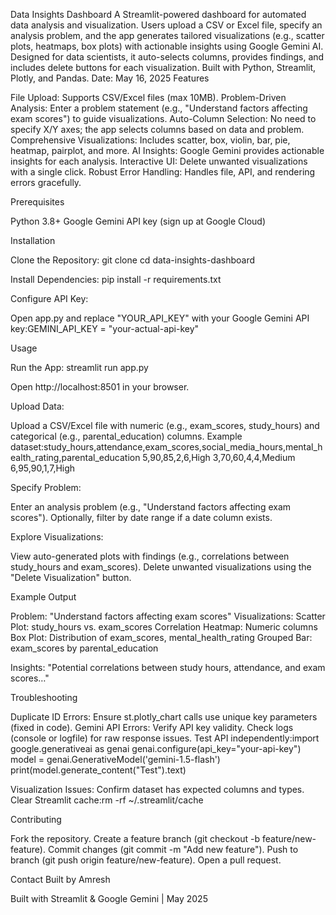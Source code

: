 Data Insights Dashboard
A Streamlit-powered dashboard for automated data analysis and visualization. Users upload a CSV or Excel file, specify an analysis problem, and the app generates tailored visualizations (e.g., scatter plots, heatmaps, box plots) with actionable insights using Google Gemini AI. Designed for data scientists, it auto-selects columns, provides findings, and includes delete buttons for each visualization. Built with Python, Streamlit, Plotly, and Pandas.
Date: May 16, 2025
Features

File Upload: Supports CSV/Excel files (max 10MB).
Problem-Driven Analysis: Enter a problem statement (e.g., "Understand factors affecting exam scores") to guide visualizations.
Auto-Column Selection: No need to specify X/Y axes; the app selects columns based on data and problem.
Comprehensive Visualizations: Includes scatter, box, violin, bar, pie, heatmap, pairplot, and more.
AI Insights: Google Gemini provides actionable insights for each analysis.
Interactive UI: Delete unwanted visualizations with a single click.
Robust Error Handling: Handles file, API, and rendering errors gracefully.

Prerequisites

Python 3.8+
Google Gemini API key (sign up at Google Cloud)

Installation

Clone the Repository:
git clone <repository-url>
cd data-insights-dashboard


Install Dependencies:
pip install -r requirements.txt


Configure API Key:

Open app.py and replace "YOUR_API_KEY" with your Google Gemini API key:GEMINI_API_KEY = "your-actual-api-key"





Usage

Run the App:
streamlit run app.py


Open http://localhost:8501 in your browser.


Upload Data:

Upload a CSV/Excel file with numeric (e.g., exam_scores, study_hours) and categorical (e.g., parental_education) columns.
Example dataset:study_hours,attendance,exam_scores,social_media_hours,mental_health_rating,parental_education
5,90,85,2,6,High
3,70,60,4,4,Medium
6,95,90,1,7,High




Specify Problem:

Enter an analysis problem (e.g., "Understand factors affecting exam scores").
Optionally, filter by date range if a date column exists.


Explore Visualizations:

View auto-generated plots with findings (e.g., correlations between study_hours and exam_scores).
Delete unwanted visualizations using the "Delete Visualization" button.



Example Output

Problem: "Understand factors affecting exam scores"
Visualizations:
Scatter Plot: study_hours vs. exam_scores
Correlation Heatmap: Numeric columns
Box Plot: Distribution of exam_scores, mental_health_rating
Grouped Bar: exam_scores by parental_education


Insights: "Potential correlations between study hours, attendance, and exam scores…"

Troubleshooting

Duplicate ID Errors: Ensure st.plotly_chart calls use unique key parameters (fixed in code).
Gemini API Errors:
Verify API key validity.
Check logs (console or logfile) for raw response issues.
Test API independently:import google.generativeai as genai
genai.configure(api_key="your-api-key")
model = genai.GenerativeModel('gemini-1.5-flash')
print(model.generate_content("Test").text)




Visualization Issues:
Confirm dataset has expected columns and types.
Clear Streamlit cache:rm -rf ~/.streamlit/cache





Contributing

Fork the repository.
Create a feature branch (git checkout -b feature/new-feature).
Commit changes (git commit -m "Add new feature").
Push to branch (git push origin feature/new-feature).
Open a pull request.


Contact
Built by Amresh

Built with Streamlit & Google Gemini | May 2025
